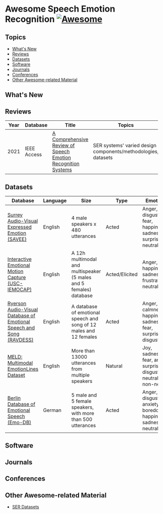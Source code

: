# Awesome Speech Emotion Recognition [![Awesome](https://cdn.rawgit.com/sindresorhus/awesome/d7305f38d29fed78fa85652e3a63e154dd8e8829/media/badge.svg)](https://github.com/sindresorhus/awesome)

## Topics

* [What's New](#WhatsNew)
* [Reviews](#Reviews)
* [Datasets](#Datasets)
* [Software](#Software)
* [Journals](#Journals)
* [Conferences](#Conferences)
* [Other Awesome-related Material](#OtherAwesome)

## What's New

## Reviews
|Year| Database | Title | Topics |
| -- | -------- | ----- | ------ |
| 2021 | IEEE Access | [A Comprehensive Review of Speech Emotion Recognition Systems](https://doi.org/10.1109/ACCESS.2021.3068045) | SER systems' varied design components/methodologies, datasets |

## Datasets
|Database| Language | Size | Type | Emotions | Modalities | Resolution |
| ------ | -------- | ---- | ---- | -------- | ---------- | ---------- |
| [Surrey Audio-Visual Expressed Emotion (SAVEE)](http://kahlan.eps.surrey.ac.uk/savee/) | English | 4 male speakers x 480 utterances | Acted | Anger, disgust, fear, happiness, sadness, surprise, neutral | Audio/Visual | Audio: 44KHz - Mono - 16bit - .wav, Video: 256p - 60fps - .avi | 
| [Interactive Emotional Motion Capture (USC-IEMOCAP)](https://sail.usc.edu/iemocap/) | English | A 12h multimodal and multispeaker (5 males and 5 females) database | Acted/Elicited | Anger, happiness, sadness, frustration, neutral | Audio/Visual | Audio: 48KHz, Video: 120 fps |
| [Ryerson Audio-Visual Database of Emotional Speech and Song (RAVDESS)](https://smartlaboratory.org/ravdess/) | English | A database of emotional speech and song of 12 males and 12 females | Acted | Anger, calmness, happiness, sadness, fear, surprise, disgust | Audio/Visual | Audio: 48KHz - 16bit - .wav, Video: 720p - .mp4 | 
| [MELD: Multimodal EmotionLines Dataset](https://affective-meld.github.io/) | English | More than 13000 utterances from multiple speakers | Natural | Joy, sadness, fear, anger, surprise, disgust, neutral, non-neutral | Audio/Visual/Text | Audio: 16bit PCM - .wav |
| [Berlin Database of Emotional Speech (Emo-DB)](http://emodb.bilderbar.info/docu/) | German | 5 male and 5 female speakers, with more than 500 utterances | Acted | Anger, disgust, anxiety/fear, boredom, happiness, sadness, neutral | Audio | Audio: 48KHz, downsampled to 16KHz - .wav |

## Software

## Journals

## Conferences

## Other Awesome-related Material

* [SER Datasets](https://superkogito.github.io/SER-datasets/#)
